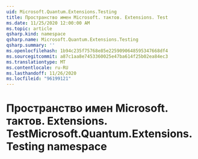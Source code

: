 ```yaml
---
uid: Microsoft.Quantum.Extensions.Testing
title: Пространство имен Microsoft. тактов. Extensions. Test
ms.date: 11/25/2020 12:00:00 AM
ms.topic: article
qsharp.kind: namespace
qsharp.name: Microsoft.Quantum.Extensions.Testing
qsharp.summary: ''
ms.openlocfilehash: 1b94c235f75768e85e2259090648595347668df4
ms.sourcegitcommit: a87c1aa8e7453360025e47ba614f25b02ea84ec3
ms.translationtype: MT
ms.contentlocale: ru-RU
ms.lasthandoff: 11/26/2020
ms.locfileid: "96199121"
---
```

# <a name="microsoftquantumextensionstesting-namespace"></a><span data-ttu-id="8d380-102">Пространство имен Microsoft. тактов. Extensions. Test</span><span class="sxs-lookup"><span data-stu-id="8d380-102">Microsoft.Quantum.Extensions.Testing namespace</span></span>



